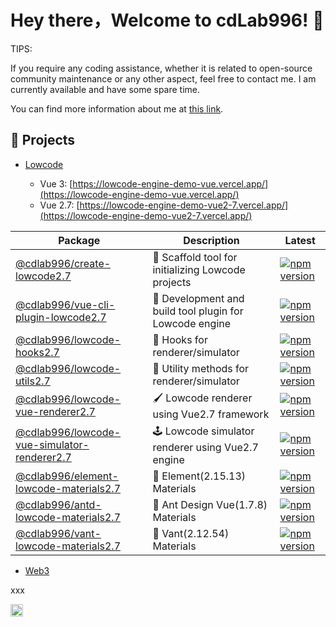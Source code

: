 # Hey there，Welcome to cdLab996! 👋

<!-- Consider things from every angle. -->

<!-- ## About me

Software Engineer 🖥️ working w/ JS, TS, Node.js, React, Vue

嗨，我是一位很懒的高级前端工程师。

- 语言：JavaScript TypeScript Nodejs
- 框架：Vue React NextJS NuxtJS Prisma GraphQL
- 技能：Fullstack-DEV Management -->

TIPS: 

If you require any coding assistance, whether it is related to open-source community maintenance or any other aspect, feel free to contact me. I am currently available and have some spare time. 

You can find more information about me at [this link](https://linktr.ee/wuchendi).

## 🚀 Projects

- [Lowcode](https://github.com/orgs/cdLab996/projects/1/views/1)

  - Vue 3: [https://lowcode-engine-demo-vue.vercel.app/](https://lowcode-engine-demo-vue.vercel.app/)
  - Vue 2.7: [https://lowcode-engine-demo-vue2-7.vercel.app/](https://lowcode-engine-demo-vue2-7.vercel.app/)

| Package                                                                                                                                    | Description                                            | Latest                                                                                                                                                                         |
| ------------------------------------------------------------------------------------------------------------------------------------------ | ------------------------------------------------------ | ------------------------------------------------------------------------------------------------------------------------------------------------------------------------------ |
| [@cdlab996/create-lowcode2.7](https://github.com/cdLab996/lowcode-engine-tools2.7/blob/main/packages/create-lowcode)                       | 🔨 Scaffold tool for initializing Lowcode projects      | [![npm version](https://img.shields.io/npm/v/@cdlab996/create-lowcode2.7?logo=npm)](https://www.npmjs.com/package/@cdlab996/create-lowcode2.7)                                 |
| [@cdlab996/vue-cli-plugin-lowcode2.7](https://github.com/cdLab996/lowcode-engine-tools2.7/blob/main/packages/vue-cli-plugin-lowcode)       | 🔨 Development and build tool plugin for Lowcode engine | [![npm version](https://img.shields.io/npm/v/@cdlab996/vue-cli-plugin-lowcode2.7?logo=npm)](https://www.npmjs.com/package/@cdlab996/vue-cli-plugin-lowcode2.7)                 |
| [@cdlab996/lowcode-hooks2.7](https://github.com/cdLab996/lowcode-engine-vue2.7/tree/main/packages/hooks)                                   | 🎣 Hooks for renderer/simulator                         | [![npm version](https://img.shields.io/npm/v/@cdlab996/lowcode-hooks2.7?logo=npm)](https://www.npmjs.com/package/@cdlab996/lowcode-hooks2.7)                                   |
| [@cdlab996/lowcode-utils2.7](https://github.com/cdLab996/lowcode-engine-vue2.7/tree/main/packages/utils)                                   | 🔧 Utility methods for renderer/simulator               | [![npm version](https://img.shields.io/npm/v/@cdlab996/lowcode-utils2.7?logo=npm)](https://www.npmjs.com/package/@cdlab996/lowcode-utils2.7)                                   |
| [@cdlab996/lowcode-vue-renderer2.7](https://github.com/cdLab996/lowcode-engine-vue2.7/tree/main/packages/vue-renderer)                     | 🖌️ Lowcode renderer using Vue2.7 framework              | [![npm version](https://img.shields.io/npm/v/@cdlab996/lowcode-vue-renderer2.7?logo=npm)](https://www.npmjs.com/package/@cdlab996/lowcode-vue-renderer2.7)                     |
| [@cdlab996/lowcode-vue-simulator-renderer2.7](https://github.com/cdLab996/lowcode-engine-vue2.7/tree/main/packages/vue-simulator-renderer) | 🕹️ Lowcode simulator renderer using Vue2.7 engine       | [![npm version](https://img.shields.io/npm/v/@cdlab996/lowcode-vue-simulator-renderer2.7?logo=npm)](https://www.npmjs.com/package/@cdlab996/lowcode-vue-simulator-renderer2.7) |
| [@cdlab996/element-lowcode-materials2.7](https://github.com/cdLab996/lowcode-engine-materials-vue2.7/tree/main/packages/element)           | 🎨 Element(2.15.13) Materials                           | [![npm version](https://img.shields.io/npm/v/@cdlab996/element-lowcode-materials2.7?logo=npm)](https://www.npmjs.com/package/@cdlab996/element-lowcode-materials2.7)           |
| [@cdlab996/antd-lowcode-materials2.7](https://github.com/cdLab996/lowcode-engine-materials-vue2.7/tree/main/packages/antd)                 | 🎨 Ant Design Vue(1.7.8) Materials                      | [![npm version](https://img.shields.io/npm/v/@cdlab996/antd-lowcode-materials2.7?logo=npm)](https://www.npmjs.com/package/@cdlab996/antd-lowcode-materials2.7)                 |
| [@cdlab996/vant-lowcode-materials2.7](https://github.com/cdLab996/lowcode-engine-materials-vue2.7/tree/main/packages/vant)                 | 🎨 Vant(2.12.54) Materials                              | [![npm version](https://img.shields.io/npm/v/@cdlab996/vant-lowcode-materials2.7?logo=npm)](https://www.npmjs.com/package/@cdlab996/vant-lowcode-materials2.7)                 |


- [Web3](https://github.com/orgs/cdLab996/projects/2)

xxx

<div><img height="20" src="https://komarev.com/ghpvc/?username=cdLab996"></div>
